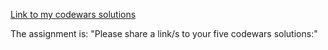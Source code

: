 [Link to my codewars solutions](https://github.com/boobeh123/Codewars/tree/master/8kyu)


The assignment is:
"Please share a link/s to your five codewars solutions:"
